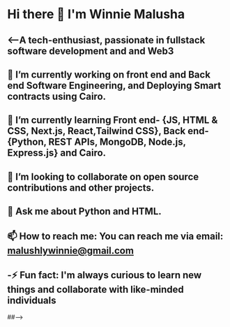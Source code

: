 # Hi there 👋 I'm Winnie Malusha
## <--A tech-enthusiast, passionate in fullstack software development and and Web3
## 🔭 I’m currently working on front end and Back end Software Engineering, and Deploying Smart contracts using Cairo.
## 🌱 I’m currently learning Front end- {JS, HTML & CSS, Next.js, React,Tailwind CSS}, Back end- {Python, REST APIs, MongoDB, Node.js, Express.js} and Cairo.
## 👯 I’m looking to collaborate on open source contributions and other projects.
## 💬 Ask me about Python and HTML.
## 📫 How to reach me: You can reach me via email: malushlywinnie@gmail.com
## -⚡ Fun fact: I'm always curious to learn new things and collaborate with like-minded individuals
##-->
